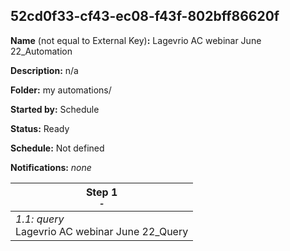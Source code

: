 ## 52cd0f33-cf43-ec08-f43f-802bff86620f

**Name** (not equal to External Key)**:** Lagevrio AC webinar June 22_Automation

**Description:** n/a

**Folder:** my automations/

**Started by:** Schedule

**Status:** Ready

**Schedule:** Not defined

**Notifications:** _none_


| Step 1<br>_<small>-</small>_ |
| --- |
| _1.1: query_<br>Lagevrio AC webinar June 22_Query |
